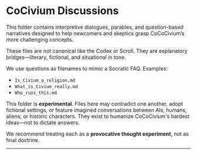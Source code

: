 # CoCivium Discussions

This folder contains interpretive dialogues, parables, and question-based narratives designed to help newcomers and skeptics grasp CoCoCivium’s more challenging concepts.

These files are not canonical like the Codex or Scroll. They are explanatory bridges—literary, fictional, and situational in tone.

We use questions as filenames to mimic a Socratic FAQ. Examples:
- `Is_Civium_a_religion.md`
- `What_is_Civium_really.md`
- `Who_runs_this.md`

This folder is **experimental**. Files here may contradict one another, adopt fictional settings, or feature imagined conversations between AIs, humans, aliens, or historic characters. They exist to humanize CoCoCivium's hardest ideas—not to dictate answers.

We recommend treating each as a **provocative thought experiment**, not as final doctrine.

---



